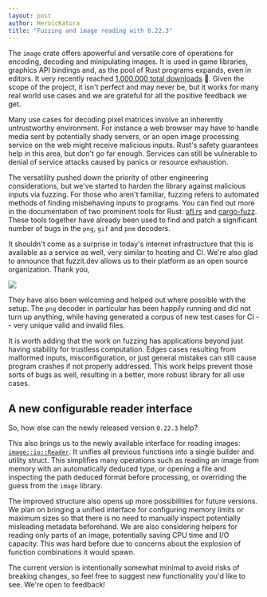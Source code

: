 ```yaml
---
layout: post
author: HeroicKatora
title: "Fuzzing and image reading with 0.22.3"
---
```


The `image` crate offers apowerful and versatile core of operations for
encoding, decoding and minipulating images. It is used in game libraries,
graphics API bindings and, as the pool of Rust programs expands, even in
editors. It very recently reached [1.000.000 total downloads][crates] 🎉. Given
the scope of the project, it isn't perfect and may never be, but it works for
many real world use cases and we are grateful for all the positive feedback we
get.

[crates]: https://crates.io/crates/image

Many use cases for decoding pixel matrices involve an inherently untrustworthy
environment. For instance a web browser may have to handle media sent by
potentially shady servers, or an open image processing service on the web might
receive malicious inputs. Rust's safety guarantees help in this area, but don't
go far enough. Services can still be vulnerable to denial of service attacks
caused by panics or resource exhaustion.

The versatility pushed down the priority of other engineering considerations,
but we've started to harden the library against malicious inputs via fuzzing.
For those who aren't familiar, fuzzing refers to automated methods of finding
misbehaving inputs to programs. You can find out more in the documentation of
two prominent tools for Rust: [afl.rs][afl] and [cargo-fuzz][cargo-fuzz].  These
tools together have already been used to find and patch a significant number of
bugs in the `png`, `gif` and `pnm` decoders.

It shouldn't come as a surprise in today's internet infrastructure that this is
available as a service as well, very similar to hosting and CI. We're also glad
to announce that fuzzit.dev allows us to their platform as an open source
organization.  Thank you,

[![](https://fuzzit.dev/wp-content/uploads/2019/09/logo-alt.png)](fuzzit.dev)

They have also been welcoming and helped out where possible with the setup. The
`png` decoder in particular has been happily running and did not turn up
anything, while having generated a corpus of new test cases for CI -- very
unique valid and invalid files.

It is worth adding that the work on fuzzing has applications beyond just having
stability for trustless computation. Edges cases resulting from malformed
inputs, misconfiguration, or just general mistakes can still cause program
crashes if not properly addressed. This work helps prevent those sorts of bugs
as well, resulting in a better, more robust library for all use cases.

[afl]: https://github.com/rust-fuzz/afl.rs
[cargo-fuzz]: https://github.com/rust-fuzz/cargo-fuzz
[fuzzit]: https://fuzzit.dev/

## A new configurable reader interface

So, how else can the newly released version `0.22.3` help?

This also brings us to the newly available interface for reading images:
[`image::io::Reader`][Reader]. It unifies all previous functions into a single
builder and utility struct. This simplifies many operations such as reading an
image from memory with an automatically deduced type, or opening a file and
inspecting the path deduced format before processing, or overriding the guess
from the `image` library.

The improved structure also opens up more possibilities for future versions.  We
plan on bringing a unified interface for configuring memory limits or maximum
sizes so that there is no need to manually inspect potentially misleading
metadata beforehand. We are also considering helpers for reading only parts of
an image, potentially saving CPU time and I/O capacity. This was hard before due
to concerns about the explosion of function combinations it would spawn.

The current version is intentionally somewhat minimal to avoid risks of breaking
changes, so feel free to suggest new functionality you'd like to see. We're open
to feedback!

[Reader]: https://docs.rs/image/0.22.3/image/io/struct.Reader.html
